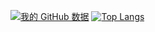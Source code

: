 <!--
**hfxiang93/hfxiang93** is a ✨ _special_ ✨ repository because its `README.md` (this file) appears on your GitHub profile.

Here are some ideas to get you started:

- 🔭 I’m currently working on ...
- 🌱 I’m currently learning vue3&typescript
- 👯 I’m looking to collaborate on ...
- 🤔 I’m looking for help with ...
- 💬 About me [我的博客](https://hfxiang93.github.io/my-blog/)
- 📫 How to reach me: hfxiang2@aliyun.com
- 😄 Pronouns: ...
- ⚡ Fun fact: ...
-->
[![我的 GitHub 数据](https://github-readme-stats.vercel.app/api?username=hfxiang93&show_icons=true&theme=tokyonight)]()
[![Top Langs](https://github-readme-stats.vercel.app/api/top-langs/?username=hfxiang93&layout=compact&exclude_repo=hfxiang93.github.io&theme=tokyonight)](https://github.com/hfxiang93/github-readme-stats)
